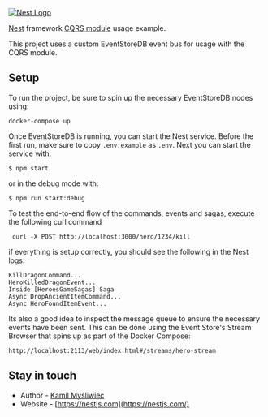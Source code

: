 [![Nest Logo](http://kamilmysliwiec.com/public/nest-logo.png)](http://kamilmysliwiec.com/)

[Nest](https://github.com/kamilmysliwiec/nest) framework [CQRS module](https://github.com/kamilmysliwiec/nest-cqrs) usage example.

This project uses a custom EventStoreDB event bus for usage with the CQRS module.

## Setup

To run the project, be sure to spin up the necessary EventStoreDB nodes using:

````
docker-compose up
````

Once EventStoreDB is running, you can start the Nest service. Before the first run, make sure to copy `.env.example` as `.env`.
Next you can start the service with:

```
$ npm start
```

or in the debug mode with:
```
$ npm run start:debug
```

To test the end-to-end flow of the commands, events and sagas, execute the following curl command

```
 curl -X POST http://localhost:3000/hero/1234/kill
```

if everything is setup correctly, you should see the following in the Nest logs:

```
KillDragonCommand...
HeroKilledDragonEvent...
Inside [HeroesGameSagas] Saga
Async DropAncientItemCommand...
Async HeroFoundItemEvent...
```

Its also a good idea to inspect the message queue to ensure the necessary events have been
sent. This can be done using the Event Store's Stream Browser that spins up as part of the Docker Compose:

````
http://localhost:2113/web/index.html#/streams/hero-stream
````

## Stay in touch

- Author - [Kamil Myśliwiec](https://kamilmysliwiec.com)
- Website - [https://nestjs.com](https://nestjs.com/)
